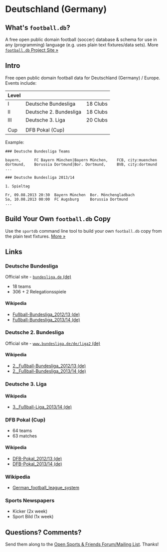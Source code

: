 # Deutschland (Germany)

## What's `football.db`?

A free open public domain football (soccer) database & schema
for use in any (programming) language
(e.g. uses plain text fixtures/data sets).
More [`football.db` Project Site »](http://openfootball.github.io)

## Intro

Free open public domain football data for Deutschland (Germany) / Europe. Events include:

| Level |                                |            |
| ----- | ------------------------------ | ---------- |
| I     |  Deutsche Bundesliga           |  18 Clubs  |
| II    |  Deutsche 2. Bundesliga        |  18 Clubs  |
| III   |  Deutsche 3. Liga              |  20 Clubs  |
|       |
| Cup   |  DFB Pokal (Cup) |


Example:

~~~
### Deutsche Bundesliga Teams

bayern,      FC Bayern München|Bayern München,    FCB, city:muenchen
dortmund,    Borussia Dortmund|Bor. Dortmund,     BVB, city:dortmund
...
~~~

~~~
### Deutsche Bundesliga 2013/14

1. Spieltag

Fr, 09.08.2013 20:30  Bayern München  Bor. Mönchengladbach
Sa, 10.08.2013 00:00  FC Augsburg     Borussia Dortmund
...
~~~


## Build Your Own `football.db` Copy

Use the `sportdb` command line tool to build your own `football.db` copy
from the plain text fixtures. [More »](http://openfootball.github.io/build.html)



## Links

### Deutsche Bundesliga

Official site - [`bundesliga.de` (de)](http://bundesliga.de)

- 18 teams
- 306 + 2 Relegationsspiele

#### Wikipedia

- [Fußball-Bundesliga_2012/13 (de)](http://de.wikipedia.org/wiki/Fußball-Bundesliga_2012/13)
- [Fußball-Bundesliga_2013/14 (de)](http://de.wikipedia.org/wiki/Fußball-Bundesliga_2013/14)


### Deutsche 2. Bundesliga

Official site - [`www.bundesliga.de/de/liga2` (de)](http://www.bundesliga.de/de/liga2)



#### Wikipedia

- [2._Fußball-Bundesliga_2012/13 (de)](http://de.wikipedia.org/wiki/2._Fußball-Bundesliga_2012/13)
- [2._Fußball-Bundesliga_2013/14 (de)](http://de.wikipedia.org/wiki/2._Fußball-Bundesliga_2013/14)


### Deutsche 3. Liga

#### Wikipedia

- [3._Fußball-Liga_2013/14 (de)](http://de.wikipedia.org/wiki/3._Fußball-Liga_2013/14)


### DFB Pokal (Cup)

- 64 teams
- 63 matches

#### Wikipedia

- [DFB-Pokal_2012/13 (de)](http://de.wikipedia.org/wiki/DFB-Pokal_2012/13)
- [DFB-Pokal_2013/14 (de)](http://de.wikipedia.org/wiki/DFB-Pokal_2013/14)



### Wikipedia

- [German_football_league_system](http://en.wikipedia.org/wiki/German_football_league_system)


### Sports Newspapers

- Kicker (2x week)
- Sport Bild (1x week)



## Questions? Comments?

Send them along to the
[Open Sports & Friends Forum/Mailing List](http://groups.google.com/group/opensport).
Thanks!